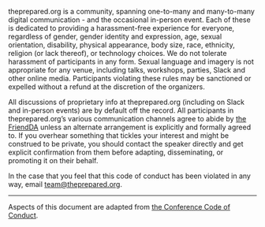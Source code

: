 theprepared.org is a community, spanning one-to-many and many-to-many digital communication - and the occasional in-person event. Each of these is dedicated to providing a harassment-free  experience for everyone, regardless of gender, gender identity and expression, age, sexual orientation, disability, physical appearance, body size, race, ethnicity, religion (or lack thereof), or technology choices. We do not tolerate harassment of participants in any form. Sexual language and imagery is not appropriate for any venue, including talks, workshops, parties, Slack and other online media. Participants violating these rules may be sanctioned or expelled without a refund at the discretion of the organizers.

All discussions of proprietary info at theprepared.org (including on Slack and in-person events) are by default off the record. All participants in theprepared.org’s various communication channels agree to abide by [the FriendDA](https://friendda.org/) unless an alternate arrangement is explicitly and formally agreed to. If you overhear something that tickles your interest and might be construed to be private, you should contact the speaker directly and get explicit confirmation from them before adapting, disseminating, or promoting it on their behalf.

In the case that you feel that this code of conduct has been violated in any way, email team@theprepared.org.

---

Aspects of this document are adapted from [the Conference Code of Conduct](https://confcodeofconduct.com/).
